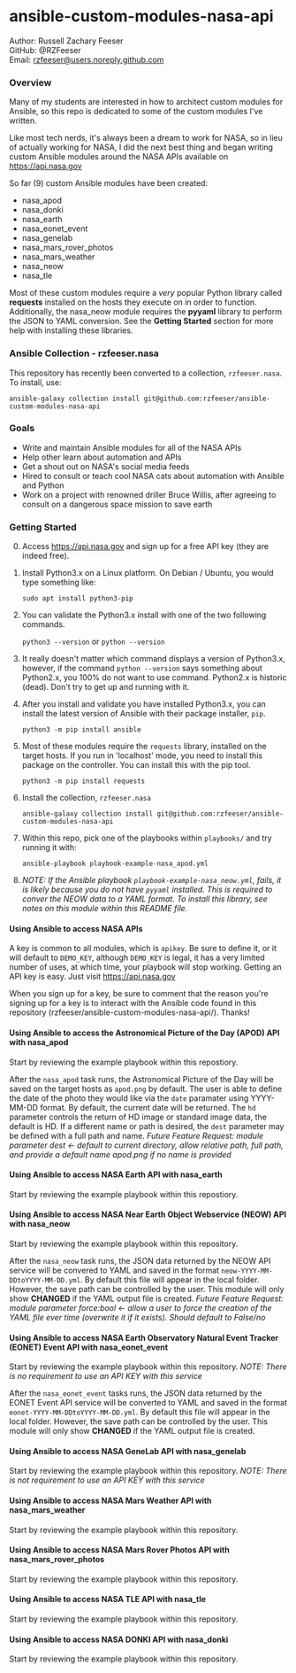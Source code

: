# ansible-custom-modules-nasa-api

Author: Russell Zachary Feeser  
GitHub: @RZFeeser  
 Email: rzfeeser@users.noreply.github.com  
     
### Overview

Many of my students are interested in how to architect custom modules for Ansible, so this repo is dedicated to some of the custom modules I've written.

Like most tech nerds, it's always been a dream to work for NASA, so in lieu of actually working for NASA, I did the next best thing and began writing custom Ansible modules around the NASA APIs available on https://api.nasa.gov

So far (9) custom Ansible modules have been created:

  - nasa_apod
  - nasa_donki
  - nasa_earth
  - nasa_eonet_event
  - nasa_genelab
  - nasa_mars_rover_photos
  - nasa_mars_weather
  - nasa_neow
  - nasa_tle

Most of these custom modules require a *very* popular Python library called **requests** installed on the hosts they execute on in order to function. Additionally, the nasa_neow module requires the **pyyaml** library to perform the JSON to YAML conversion. See the **Getting Started** section for more help with installing these libraries.

### Ansible Collection - rzfeeser.nasa

This repository has recently been converted to a collection, `rzfeeser.nasa`. To install, use:

    ansible-galaxy collection install git@github.com:rzfeeser/ansible-custom-modules-nasa-api

### Goals

  - Write and maintain Ansible modules for all of the NASA APIs
  - Help other learn about automation and APIs
  - Get a shout out on NASA's social media feeds
  - Hired to consult or teach cool NASA cats about automation with Ansible and Python 
  - Work on a project with renowned driller Bruce Willis, after agreeing to consult on a dangerous space mission to save earth

### Getting Started

0. Access https://api.nasa.gov and sign up for a free API key (they are indeed free).

0. Install Python3.x on a Linux platform. On Debian / Ubuntu, you would type something like:

    `sudo apt install python3-pip`

0. You can validate the Python3.x install with one of the two following commands.

    `python3 --version` or `python --version`

0. It really doesn't matter which command displays a version of Python3.x, however, if the command `python --version` says something about Python2.x, you 100% do not want to use command. Python2.x is historic (dead). Don't try to get up and running with it.

0. After you install and validate you have installed Python3.x, you can install the latest version of Ansible with their package installer, `pip`.

    `python3 -m pip install ansible`

0. Most of these modules require the `requests` library, installed on the target hosts. If you run in 'localhost' mode, you need to install this package on the controller. You can install this with the pip tool.

    `python3 -m pip install requests`

0. Install the collection, `rzfeeser.nasa`

    `ansible-galaxy collection install git@github.com:rzfeeser/ansible-custom-modules-nasa-api`

0. Within this repo, pick one of the playbooks within `playbooks/` and try running it with:

    `ansible-playbook playbook-example-nasa_apod.yml`

0. *NOTE: If the Ansible playbook `playbook-example-nasa_neow.yml`, fails, it is likely because you do not have `pyyaml` installed. This is required to conver the NEOW data to a YAML format. To install this library, see notes on this module within this README file.*

#### Using Ansible to access NASA APIs

A key is common to all modules, which is `apikey`. Be sure to define it, or it will default to `DEMO_KEY`, although `DEMO_KEY` is legal, it has a very limited number of uses, at which time, your playbook will stop working. Getting an API key is easy. Just visit https://api.nasa.gov  

When you sign up for a key, be sure to comment that the reason you're signing up for a key is to interact with the Ansible code found in this repository (rzfeeser/ansible-custom-modules-nasa-api/). Thanks! 

#### Using Ansible to access the Astronomical Picture of the Day (APOD) API with nasa_apod

Start by reviewing the example playbook within this repostiory.

After the `nasa_apod` task runs, the Astronomical Picture of the Day will be saved on the target hosts as `apod.png` by default. The user is able to define the date of the photo they would like via the `date` paramater using YYYY-MM-DD format. By default, the current date will be returned. The `hd` parameter controls the return of HD image or standard image data, the default is HD. If a different name or path is desired, the `dest` parameter may be defined with a full path and name.
*Future Feature Request: module parameter dest <- default to current directory, allow relative path, full path, and provide a default name apod.png if no name is provided*

#### Using Ansible to access NASA Earth API with nasa_earth

Start by reviewing the example playbook within this repostiory.

#### Using Ansible to access NASA Near Earth Object Webservice (NEOW) API with nasa_neow

Start by reviewing the example playbook within this repository.  

After the `nasa_neow` task runs, the JSON data returned by the NEOW API service will be convered to YAML and saved in the format `neow-YYYY-MM-DDtoYYYY-MM-DD.yml`. By default this file will appear in the local folder. However, the save path can be controlled by the user. This module will only show **CHANGED** if the YAML output file is created.
*Future Feature Request: module parameter force:bool <- allow a user to force the creation of the YAML file ever time (overwrite it if it exists). Should default to False/no*

#### Using Ansible to access NASA Earth Observatory Natural Event Tracker (EONET) Event API with nasa_eonet_event

Start by reviewing the example playbook within this repository. *NOTE: There is no requirement to use an API KEY with this service*

After the `nasa_eonet_event` tasks runs, the JSON data returned by the EONET Event API service will be converted to YAML and saved in the format `eonet-YYYY-MM-DDtoYYYY-MM-DD.yml`. By default this file will appear in the local folder. However, the save path can be controlled by the user. This module will only show **CHANGED** if the YAML output file is created.

#### Using Ansible to access NASA GeneLab API with nasa_genelab

Start by reviewing the example playbook within this repository. *NOTE: There is not requirement to use an API KEY with this service*

#### Using Ansible to access NASA Mars Weather API with nasa_mars_weather

Start by reviewing the example playbook within this repository.

#### Using Ansible to access NASA Mars Rover Photos API with nasa_mars_rover_photos

Start by reviewing the example playbook within this repository.

#### Using Ansible to access NASA TLE API with nasa_tle

Start by reviewing the example playbook within this repository.

#### Using Ansible to access NASA DONKI API with nasa_donki

Start by reviewing the example playbook within this repository.
